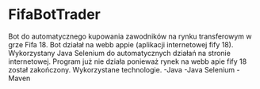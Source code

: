 # FifaBotTrader

Bot do automatycznego kupowania zawodników na rynku transferowym w grze Fifa 18. Bot działał na webb appie (aplikacji internetowej fify 18).
Wykorzystany Java Selenium do automatycznych działań na stronie internetowej. Program już nie działa ponieważ rynek na webb apie fify 18 został
zakończony.
Wykorzystane technologie.
-Java
-Java Selenium
-Maven 

